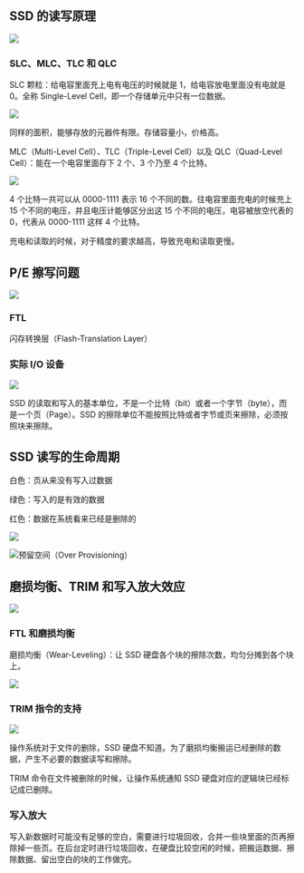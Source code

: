 ## SSD 的读写原理
![](/images/1648963522318-cf489796-e93b-4811-ab83-f550d5ab1248.png)

### SLC、MLC、TLC 和 QLC
SLC 颗粒：给电容里面充上电有电压的时候就是 1，给电容放电里面没有电就是 0。全称 Single-Level Cell，即一个存储单元中只有一位数据。

![](/images/1648963649767-b4356005-565e-4711-8a6c-3da356069693.png)

同样的面积，能够存放的元器件有限。存储容量小，价格高。

MLC（Multi-Level Cell）、TLC（Triple-Level Cell）以及 QLC（Quad-Level Cell）：能在一个电容里面存下 2 个、3 个乃至 4 个比特。

![](/images/1648963784631-81927b47-709d-4b87-b3b7-92f258854ef5.png)

4 个比特一共可以从 0000-1111 表示 16 个不同的数。往电容里面充电的时候充上 15 个不同的电压，并且电压计能够区分出这 15 个不同的电压，电容被放空代表的 0，代表从 0000-1111 这样 4 个比特。



充电和读取的时候，对于精度的要求越高，导致充电和读取更慢。

## P/E 擦写问题
![](/images/1648964063419-a4a8d69b-206f-4bf3-a917-aaa87c263595.png)

### FTL
闪存转换层（Flash-Translation Layer）

### 实际 I/O 设备
![](/images/1648964284030-34d66254-d7c1-47d9-85ae-a321785b4ef6.png)

SSD 的读取和写入的基本单位，不是一个比特（bit）或者一个字节（byte），而是一个页（Page）。SSD 的擦除单位不能按照比特或者字节或页来擦除，必须按照块来擦除。

## SSD 读写的生命周期
白色：页从来没有写入过数据

绿色：写入的是有效的数据

红色：数据在系统看来已经是删除的

![](/images/1648965976051-4740c16b-1a6e-402b-bf43-74b0f291c325.png)

![预留空间（Over Provisioning）](/images/1648966082781-7b97a561-823c-4e09-b4fa-c64e94cb414e.png)

## 磨损均衡、TRIM 和写入放大效应
![](/images/1648969455461-b9c2437d-725d-4ef0-ac9d-e192ccb3ed02.png)

### FTL 和磨损均衡
磨损均衡（Wear-Leveling）：让 SSD 硬盘各个块的擦除次数，均匀分摊到各个块上。

![](/images/1648970073308-d1afa0a5-12ec-48cc-9bcd-907ece5c1286.png)

### TRIM 指令的支持
![](/images/1648970471194-7dec6f7d-9eb0-4368-9153-8e368fe97406.png)

操作系统对于文件的删除，SSD 硬盘不知道。为了磨损均衡搬运已经删除的数据，产生不必要的数据读写和擦除。



TRIM 命令在文件被删除的时候，让操作系统通知 SSD 硬盘对应的逻辑块已经标记成已删除。

### 写入放大
写入新数据时可能没有足够的空白，需要进行垃圾回收，合并一些块里面的页再擦除掉一些页。在后台定时进行垃圾回收，在硬盘比较空闲的时候，把搬运数据、擦除数据、留出空白的块的工作做完。

